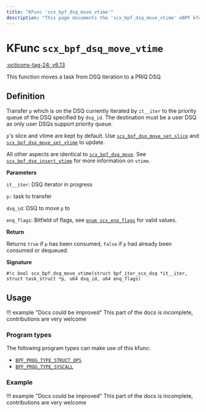 ```yaml
---
title: "KFunc 'scx_bpf_dsq_move_vtime'"
description: "This page documents the 'scx_bpf_dsq_move_vtime' eBPF kfunc, including its definition, usage, program types that can use it, and examples."
---
```

# KFunc `scx_bpf_dsq_move_vtime`

<!-- [FEATURE_TAG](scx_bpf_dsq_move_vtime) -->
[:octicons-tag-24: v6.13](https://github.com/torvalds/linux/commit/5cbb302880f50f3edf35f8c6a1d38b6948bf4d11)
<!-- [/FEATURE_TAG] -->

This function moves a task from DSQ iteration to a <nospell>PRIQ</nospell> DSQ.

## Definition

Transfer `p` which is on the DSQ currently iterated by `it__iter` to the priority queue of the DSQ specified by `dsq_id`. The destination must be a user DSQ as only user DSQs support priority queue.

`p`'s slice and vtime are kept by default. Use [`scx_bpf_dsq_move_set_slice`](scx_bpf_dsq_move_set_slice.md) and [`scx_bpf_dsq_move_set_vtime`](scx_bpf_dsq_move_set_vtime.md) to update.

All other aspects are identical to [`scx_bpf_dsq_move`](scx_bpf_dsq_move.md). See [`scx_bpf_dsq_insert_vtime`](scx_bpf_dsq_insert_vtime.md) for more information on `vtime`.

**Parameters**

`it__iter`: DSQ iterator in progress

`p:` task to transfer

`dsq_id`: DSQ to move `p` to

`enq_flags`: Bitfield of flags, see [`enum scx_enq_flags`](../program-type/BPF_PROG_TYPE_STRUCT_OPS/sched_ext_ops.md#enum-scx_enq_flags) for valid values.

**Return**

Returns `true` if `p` has been consumed, `false` if `p` had already been consumed or dequeued.

**Signature**

<!-- [KFUNC_DEF] -->
`#!c bool scx_bpf_dsq_move_vtime(struct bpf_iter_scx_dsq *it__iter, struct task_struct *p, u64 dsq_id, u64 enq_flags)`
<!-- [/KFUNC_DEF] -->

## Usage

!!! example "Docs could be improved"
    This part of the docs is incomplete, contributions are very welcome

### Program types

The following program types can make use of this kfunc:

<!-- [KFUNC_PROG_REF] -->
- [`BPF_PROG_TYPE_STRUCT_OPS`](../program-type/BPF_PROG_TYPE_STRUCT_OPS.md)
- [`BPF_PROG_TYPE_SYSCALL`](../program-type/BPF_PROG_TYPE_SYSCALL.md)
<!-- [/KFUNC_PROG_REF] -->

### Example

!!! example "Docs could be improved"
    This part of the docs is incomplete, contributions are very welcome


